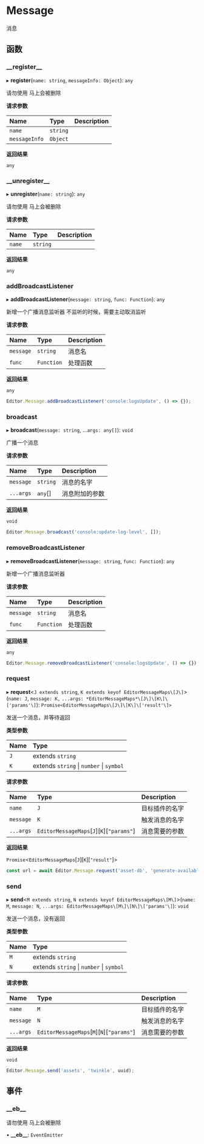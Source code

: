 # Message

消息

## 函数

### _\_register\_\_

▸ **__register__**(`name: string`, `messageInfo: Object`): `any`

请勿使用
马上会被删除

**请求参数**

| Name          | Type     | Description |
| :------------ | :------- | ----------- |
| `name`        | `string` |             |
| `messageInfo` | `Object` |             |

**返回结果**

`any`



### \_\_unregister\_\_

▸ **__unregister__**(`name: string`): `any`

请勿使用
马上会被删除

**请求参数**

| Name   | Type     | Description |
| :----- | :------- | ----------- |
| `name` | `string` |             |

**返回结果**

`any`



### addBroadcastListener

▸ **addBroadcastListener**(`message: string`, `func: Function`): `any`

新增一个广播消息监听器
不监听的时候，需要主动取消监听

**请求参数**

| Name      | Type       | Description |
| :-------- | :--------- | :---------- |
| `message` | `string`   | 消息名      |
| `func`    | `Function` | 处理函数    |

**返回结果**

`any`

```typescript
Editor.Message.addBroadcastListener('console:logsUpdate', () => {});
```

### broadcast

▸ **broadcast**(`message: string`, ...`args: any[]`): `void`

广播一个消息

**请求参数**

| Name      | Type     | Description    |
| :-------- | :------- | :------------- |
| `message` | `string` | 消息的名字     |
| `...args` | `any`[]  | 消息附加的参数 |

**返回结果**

`void`

```typescript
Editor.Message.broadcast('console:update-log-level', []);
```

### removeBroadcastListener

▸ **removeBroadcastListener**(`message: string`, `func: Function`): `any`

新增一个广播消息监听器

**请求参数**

| Name      | Type       | Description |
| :-------- | :--------- | :---------- |
| `message` | `string`   | 消息名      |
| `func`    | `Function` | 处理函数    |

**返回结果**

`any`

```typescript
Editor.Message.removeBroadcastListener('console:logsUpdate', () => {});
```

### request

▸ **request**<`J extends string`, `K extends keyof EditorMessageMaps\[J\]`>(`name: J`, `message: K,` `...args: *EditorMessageMaps*\[J\]\[K\]\['params'\]`): `Promise<EditorMessageMaps\[J\]\[K\]\['result'\]>`

发送一个消息，并等待返回

**类型参数**

| Name | Type                                     |
| :--- | :--------------------------------------- |
| `J`  | extends `string`                         |
| `K`  | extends `string` \| `number` \| `symbol` |

**请求参数**

| Name      | Type                                              | Description    |
| :-------- | :------------------------------------------------ | :------------- |
| `name`    | `J`                                               | 目标插件的名字 |
| `message` | `K`                                               | 触发消息的名字 |
| `...args` | `EditorMessageMaps`\[`J`\]\[`K`\]\[``"params"``\] | 消息需要的参数 |

**返回结果**

`Promise`<`EditorMessageMaps`\[`J`\]\[`K`\]\[``"result"``\]\>

```typescript
const url = await Editor.Message.request('asset-db', 'generate-available-url', arg);
```

### send

▸ **send**<`M extends string`, `N extends keyof EditorMessageMaps\[M\]`>(`name: M`, `message: N`, `...args: EditorMessageMaps\[M\]\[N\]\['params'\]`): `void`

发送一个消息，没有返回

**类型参数**

| Name | Type                                     |
| :--- | :--------------------------------------- |
| `M`  | extends `string`                         |
| `N`  | extends `string` \| `number` \| `symbol` |

**请求参数**

| Name      | Type                                              | Description    |
| :-------- | :------------------------------------------------ | :------------- |
| `name`    | `M`                                               | 目标插件的名字 |
| `message` | `N`                                               | 触发消息的名字 |
| `...args` | `EditorMessageMaps`\[`M`\]\[`N`\]\[``"params"``\] | 消息需要的参数 |

**返回结果**

`void`

```typescript
Editor.Message.send('assets', 'twinkle', uuid);
```

## 事件

### \_\_eb\_\_

请勿使用
马上会被删除

• **\_\_eb\_\_**: `EventEmitter`

